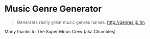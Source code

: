# Music Genre Generator

> Generates really great music genres names. http://genres.j0.hn

Many thanks to The Super Moon Crew (aka Chumbles).
